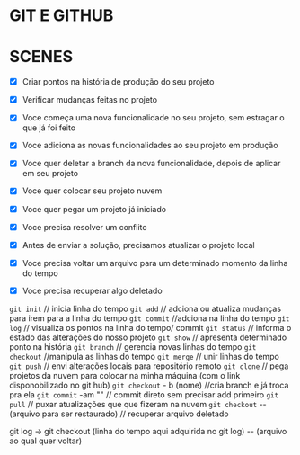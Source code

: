 # GIT E GITHUB 

# SCENES

- [x] Criar pontos na história de produção do seu projeto
- [x] Verificar mudanças feitas no projeto 

- [x] Voce começa uma nova funcionalidade no seu projeto, sem estragar o que já foi feito
- [x] Voce adiciona as novas funcionalidades ao seu projeto em produção
- [x] Voce quer deletar a branch da nova funcionalidade, depois de aplicar em seu projeto 


- [x] Voce quer colocar seu projeto nuvem


- [x] Voce quer pegar um projeto já iniciado
- [x] Voce precisa resolver um conflito
- [x] Antes de enviar a solução, precisamos atualizar o projeto local

- [x] Voce precisa voltar um arquivo para um determinado momento da linha do tempo
- [x] Voce precisa recuperar algo deletado

`git init` // inicia linha do tempo
`git add` // adciona ou atualiza mudanças para irem para a linha do tempo
`git commit` //adciona na linha do tempo
`git log` // visualiza os pontos na linha do tempo/ commit
`git status` // informa o estado das alterações do nosso projeto
`git show` // apresenta determinado ponto na história
`git branch` // gerencia novas linhas do tempo
`git checkout` //manipula as linhas do tempo
`git merge` // unir linhas do tempo
`git push` // envi alterações locais para repositório remoto
`git clone` // pega projetos da nuvem para colocar na minha máquina (com o link disponobilizado no git hub)
`git checkout` - b (nome) //cria branch e já troca pra ela
`git commit` -am "" // commit direto sem precisar add primeiro 
`git pull` //  puxar atualizações que que fizeram na nuvem
`git checkout` -- (arquivo para ser restaurado) // recuperar arquivo deletado


git log -> git checkout (linha do tempo aqui adquirida no git log) -- (arquivo ao qual quer voltar)
